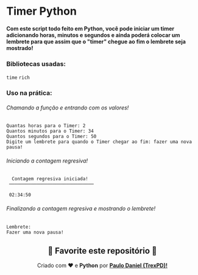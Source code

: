 # Timer Python

#### Com este script todo feito em Python, você pode iniciar um timer adicionando horas, minutos e segundos e ainda poderá colocar um lembrete para que assim que o "timer" chegue ao fim o lembrete seja mostrado!

### Bibliotecas usadas:

```time``` ```rich```


### Uso na prática:

###### Chamando a função e entrando com os valores!
```
Quantas horas para o Timer: 2
Quantos minutos para o Timer: 34
Quantos segundos para o Timer: 50
Digite um lembrete para quando o Timer chegar ao fim: fazer uma nova pausa!
```

###### Iniciando a contagem regresiva!
```
  Contagem regresiva iniciada!
 ───────────────────────────────

 02:34:50
```

###### Finalizando a contagem regresiva e mostrando o lembrete!
```
Lembrete:
Fazer uma nova pausa!
```


<h2 align="center">
    <strong>🌟
        Favorite este repositório 
    </strong>🌟
</h2>

<p align="center">
    Criado com ❤️ e <strong>Python</strong> por
        <a href="https://github.com/TrexPD">
            <strong>Paulo Daniel (TrexPD)!</strong>
        </a>
</p> 


